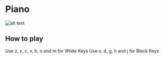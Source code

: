# Piano

![alt text][Piano]

[Piano]: https://github.com/Paraianu-Remus/paraianu-remus.github.io/assets/99686102/be30210c-b98f-436d-8ed5-73e3bdeb321c

## How to play

Use z, x, c, v, b, n and m for White Keys
Use s, d, g, h and j for Black Keys
